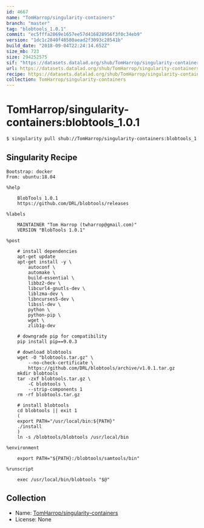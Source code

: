 ```yaml
---
id: 4667
name: "TomHarrop/singularity-containers"
branch: "master"
tag: "blobtools_1.0.1"
commit: "ec5fffa2069e1657ee57d416828956f3f0c34eb9"
version: "1dc1c2840f48580aead2f3093c28541b"
build_date: "2018-09-04T22:24:14.652Z"
size_mb: 723
size: 294252575
sif: "https://datasets.datalad.org/shub/TomHarrop/singularity-containers/blobtools_1.0.1/2018-09-04-ec5fffa2-1dc1c284/1dc1c2840f48580aead2f3093c28541b.simg"
url: https://datasets.datalad.org/shub/TomHarrop/singularity-containers/blobtools_1.0.1/2018-09-04-ec5fffa2-1dc1c284/
recipe: https://datasets.datalad.org/shub/TomHarrop/singularity-containers/blobtools_1.0.1/2018-09-04-ec5fffa2-1dc1c284/Singularity
collection: TomHarrop/singularity-containers
---
```


# TomHarrop/singularity-containers:blobtools_1.0.1

```bash
$ singularity pull shub://TomHarrop/singularity-containers:blobtools_1.0.1
```

## Singularity Recipe

```singularity
Bootstrap: docker
From: ubuntu:18.04

%help

    BlobTools 1.0.1
    https://github.com/DRL/blobtools/releases

%labels

    MAINTAINER "Tom Harrop (twharrop@gmail.com)"
    VERSION "BlobTools 1.0.1"

%post

    # install dependencies
    apt-get update
    apt-get install -y \
        autoconf \
        automake \
        build-essential \
        libbz2-dev \
        libcurl4-gnutls-dev \
        liblzma-dev \
        libncurses5-dev \
        libssl-dev \
        python \
        python-pip \
        wget \
        zlib1g-dev

    # downgrade pip for compatibility
    pip install pip==9.0.3

    # download blobtools
    wget -O "blobtools.tar.gz" \
        --no-check-certificate \
        https://github.com/DRL/blobtools/archive/v1.0.1.tar.gz 
    mkdir blobtools
    tar -zxf blobtools.tar.gz \
        -C blobtools \
        --strip-components 1
    rm -rf blobtools.tar.gz

    # install blobtools
    cd blobtools || exit 1
    (
    export PATH="/usr/local/bin:${PATH}"
    ./install
    )  
    ln -s /blobtools/blobtools /usr/local/bin

%environment

    export PATH="${PATH}:/blobtools/samtools/bin"

%runscript

    exec /usr/local/bin/blobtools "$@"
```

## Collection

 - Name: [TomHarrop/singularity-containers](https://github.com/TomHarrop/singularity-containers)
 - License: None

